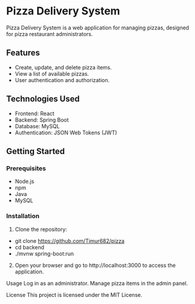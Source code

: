 # Pizza Delivery System

Pizza Delivery System is a web application for managing pizzas, designed for pizza restaurant administrators.

## Features

- Create, update, and delete pizza items.
- View a list of available pizzas.
- User authentication and authorization.

## Technologies Used

- Frontend: React
- Backend: Spring Boot
- Database: MySQL
- Authentication: JSON Web Tokens (JWT)

## Getting Started

### Prerequisites

- Node.js
- npm
- Java
- MySQL

### Installation

1. Clone the repository:

- git clone https://github.com/Timur682/pizza
- cd backend
- ./mvnw spring-boot:run

2. Open your browser and go to http://localhost:3000 to access the application.

Usage
Log in as an administrator.
Manage pizza items in the admin panel.

License
This project is licensed under the MIT License.
